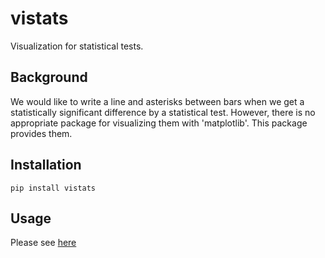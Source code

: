 # vistats
Visualization for statistical tests.

## Background
We would like to 
write a line and asterisks between bars when we get a statistically significant difference by a statistical test. However, there is no appropriate package for visualizing them with 'matplotlib'. This package provides them.

## Installation

```
pip install vistats
```

## Usage
Please see [here](examples\barplot_example.ipynb)
